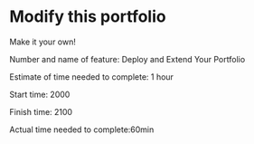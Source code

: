 # Modify this portfolio

Make it your own! 

Number and name of feature: Deploy and Extend Your Portfolio

Estimate of time needed to complete: 1 hour

Start time: 2000

Finish time: 2100

Actual time needed to complete:60min 
